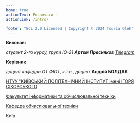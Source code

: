 ```yaml
---
home: true
actionText: Розпочати →
actionLink: /intro/

footer: "ECL 2.0 Licensed | Copyright © 2024 Tsuria Oleh"
---
```



**Виконав:** 

*студент 2-го курсу, групи ІО-21 <span padding-right:5em></span> **Артем Пресняков** <a href="https://t.me/Artem_6200211" target="_blank"> Telegram </a>* 


**Керівник**

*доцент кафедри ОТ ФІОТ, к.т.н., доцент*<span padding-right:5em></span> **Андрій БОЛДАК** 

[НТУУ "КИЇВСЬКИЙ ПОЛІТЕХНІЧНИЙ ІНСТИТУТ імені ІГОРЯ СІКОРСЬКОГО](https://kpi.ua/)

[Факультет інформатики та обчислювальної техніки](https://fiot.kpi.ua/)

[Кафедра обчислювальної техніки](https://comsys.kpi.ua/)

Київ
